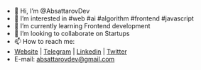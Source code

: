 - 👋 Hi, I’m @AbsattarovDev
- 👀 I’m interested in #web #ai #algorithm #frontend #javascript
- 🌱 I’m currently learning Frontend development
- 💞️ I’m looking to collaborate on Startups
- 📫 How to reach me:
- [Website](https://absattarov.uz/) | [Telegram](https://www.t.me/absattarovdev/) | [Linkedin](https://www.linkedin.com/in/absattarovdev/) | [Twitter](https://www.twitter.com/absattarovdev/)
- E-mail: absattarovdev@gmail.com

<!---
AbsattarovDev/AbsattarovDev is a ✨ special ✨ repository because its `README.md` (this file) appears on your GitHub profile.
You can click the Preview link to take a look at your changes.
--->

